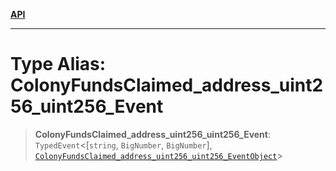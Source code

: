 [**API**](../../../README.md)

***

# Type Alias: ColonyFundsClaimed\_address\_uint256\_uint256\_Event

> **ColonyFundsClaimed\_address\_uint256\_uint256\_Event**: `TypedEvent`\<\[`string`, `BigNumber`, `BigNumber`\], [`ColonyFundsClaimed_address_uint256_uint256_EventObject`](../interfaces/ColonyFundsClaimed_address_uint256_uint256_EventObject.md)\>
